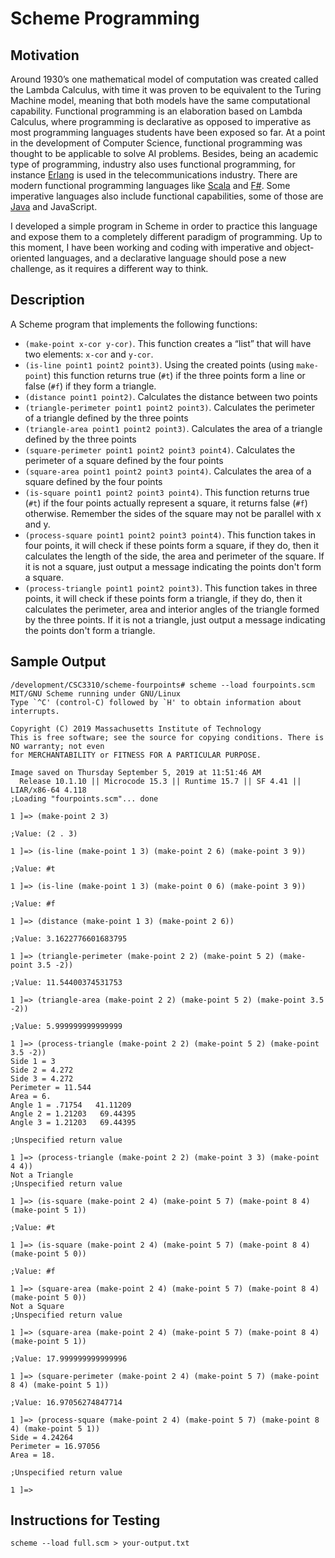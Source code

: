 # Scheme Programming 
## Motivation
Around 1930’s one mathematical model of computation was created called the Lambda Calculus, with time it was proven to be equivalent to the Turing Machine model, meaning that both models have the same computational capability. Functional programming is an elaboration based on Lambda Calculus, where programming is declarative as opposed to imperative as most programming languages students have been exposed so far. At a point in the development of Computer Science, functional programming was thought to be applicable to solve AI problems. Besides, being an academic type of programming, industry also uses functional programming, for instance [Erlang](https://www.erlang.org/) is used in the telecommunications industry. There are modern functional programming languages like [Scala](https://www.scala-lang.org/) and [F#](https://fsharp.org/). Some imperative languages also include functional capabilities, some of those are [Java](https://docs.oracle.com/javase/tutorial/java/javaOO/lambdaexpressions.html) and JavaScript.

I developed a simple program in Scheme in order to practice this language and expose them to a completely different paradigm of programming. Up to this moment, I have been working and coding with imperative and object-oriented languages, and a declarative language should pose a new challenge, as it requires a different way to think.

## Description
A Scheme program that implements the following functions:
- `(make-point x-cor y-cor)`. This function creates a “list” that will have two elements: `x-cor` and `y-cor`.
- `(is-line point1 point2 point3)`. Using the created points (using `make-point`) this function returns true (`#t`) if the three points form a line or false (`#f`) if they form a triangle.
- `(distance point1 point2)`. Calculates the distance between two points
- `(triangle-perimeter point1 point2 point3)`. Calculates the perimeter of a triangle defined by the three points
- `(triangle-area point1 point2 point3)`. Calculates the area of a triangle defined by the three points
- `(square-perimeter point1 point2 point3 point4)`. Calculates the perimeter of a square defined by the four points
- `(square-area point1 point2 point3 point4)`. Calculates the area of a square defined by the four points
- `(is-square point1 point2 point3 point4)`. This function returns true (`#t`) if the four points actually represent a square, it returns false (`#f`) otherwise. Remember the sides of the square may not be parallel with x and y. 
- `(process-square point1 point2 point3 point4)`. This function takes in four points, it will check if these points form a square, if they do, then it calculates the length of the side, the area and perimeter of the square. If it is not a square, just output a message indicating the points don't form a square.
- `(process-triangle point1 point2 point3)`. This function takes in three points, it will check if these points form a triangle, if they do, then it calculates the perimeter, area and interior angles of the triangle formed by the three points. If it is not a triangle, just output a message indicating the points don't form a triangle.

## Sample Output
```
/development/CSC3310/scheme-fourpoints# scheme --load fourpoints.scm
MIT/GNU Scheme running under GNU/Linux
Type `^C' (control-C) followed by `H' to obtain information about interrupts.

Copyright (C) 2019 Massachusetts Institute of Technology
This is free software; see the source for copying conditions. There is NO warranty; not even
for MERCHANTABILITY or FITNESS FOR A PARTICULAR PURPOSE.

Image saved on Thursday September 5, 2019 at 11:51:46 AM
  Release 10.1.10 || Microcode 15.3 || Runtime 15.7 || SF 4.41 || LIAR/x86-64 4.118
;Loading "fourpoints.scm"... done

1 ]=> (make-point 2 3)

;Value: (2 . 3)

1 ]=> (is-line (make-point 1 3) (make-point 2 6) (make-point 3 9))

;Value: #t

1 ]=> (is-line (make-point 1 3) (make-point 0 6) (make-point 3 9))

;Value: #f

1 ]=> (distance (make-point 1 3) (make-point 2 6))

;Value: 3.1622776601683795

1 ]=> (triangle-perimeter (make-point 2 2) (make-point 5 2) (make-point 3.5 -2))

;Value: 11.54400374531753

1 ]=> (triangle-area (make-point 2 2) (make-point 5 2) (make-point 3.5 -2))

;Value: 5.999999999999999

1 ]=> (process-triangle (make-point 2 2) (make-point 5 2) (make-point 3.5 -2))
Side 1 = 3
Side 2 = 4.272
Side 3 = 4.272
Perimeter = 11.544
Area = 6.
Angle 1 = .71754   41.11209
Angle 2 = 1.21203   69.44395
Angle 3 = 1.21203   69.44395

;Unspecified return value

1 ]=> (process-triangle (make-point 2 2) (make-point 3 3) (make-point 4 4))
Not a Triangle
;Unspecified return value

1 ]=> (is-square (make-point 2 4) (make-point 5 7) (make-point 8 4) (make-point 5 1))

;Value: #t

1 ]=> (is-square (make-point 2 4) (make-point 5 7) (make-point 8 4) (make-point 5 0))

;Value: #f

1 ]=> (square-area (make-point 2 4) (make-point 5 7) (make-point 8 4) (make-point 5 0))
Not a Square
;Unspecified return value

1 ]=> (square-area (make-point 2 4) (make-point 5 7) (make-point 8 4) (make-point 5 1))

;Value: 17.999999999999996

1 ]=> (square-perimeter (make-point 2 4) (make-point 5 7) (make-point 8 4) (make-point 5 1))

;Value: 16.97056274847714

1 ]=> (process-square (make-point 2 4) (make-point 5 7) (make-point 8 4) (make-point 5 1))
Side = 4.24264
Perimeter = 16.97056
Area = 18.

;Unspecified return value

1 ]=>
```

## Instructions for Testing
`scheme --load full.scm > your-output.txt`


